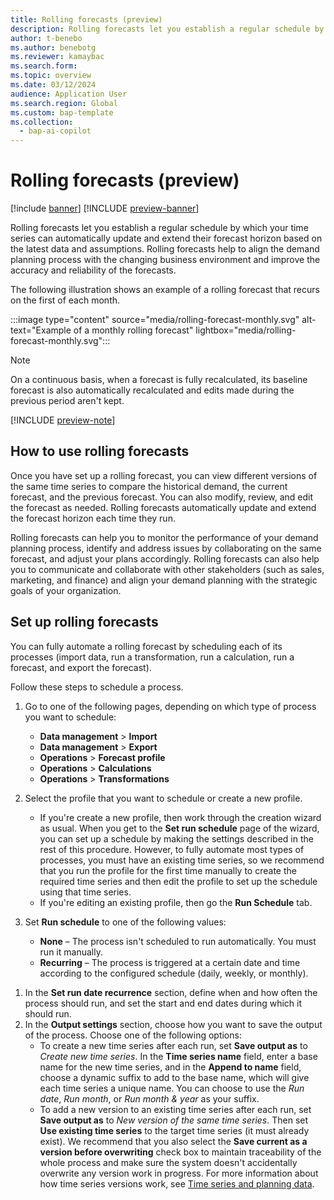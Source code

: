 ```yaml
---
title: Rolling forecasts (preview)
description: Rolling forecasts let you establish a regular schedule by which your time series can automatically update and extend their forecast horizon based on the latest data and assumptions.
author: t-benebo
ms.author: benebotg
ms.reviewer: kamaybac
ms.search.form:
ms.topic: overview
ms.date: 03/12/2024
audience: Application User
ms.search.region: Global
ms.custom: bap-template
ms.collection:
  - bap-ai-copilot
---
```

 
# Rolling forecasts (preview)

[!include [banner](../includes/banner.md)]
[!INCLUDE [preview-banner](../includes/preview-banner.md)]

<!-- KFM: Preview until April 1 -->

Rolling forecasts let you establish a regular schedule by which your time series can automatically update and extend their forecast horizon based on the latest data and assumptions. Rolling forecasts help to align the demand planning process with the changing business environment and improve the accuracy and reliability of the forecasts.

The following illustration shows an example of a rolling forecast that recurs on the first of each month.

:::image type="content" source="media/rolling-forecast-monthly.svg" alt-text="Example of a monthly rolling forecast" lightbox="media/rolling-forecast-monthly.svg":::

> [!NOTE]
> On a continuous basis, when a forecast is fully recalculated, its baseline forecast is also automatically recalculated and edits made during the previous period aren't kept.

<!-- KFM: Add this when event-triggered processes are supported:

The following illustration shows an example of when rolling forecast processes could run and what their outputs could be.

:::image type="content" source="media/rolling-forecast-processes.svg" alt-text="Example of rolling forecast processes and output" lightbox="media/rolling-forecast-processes.svg":::

-->

[!INCLUDE [preview-note](../includes/preview-note.md)]

## How to use rolling forecasts

Once you have set up a rolling forecast, you can view different versions of the same time series to compare the historical demand, the current forecast, and the previous forecast. You can also modify, review, and edit the forecast as needed. Rolling forecasts automatically update and extend the forecast horizon each time they run.

Rolling forecasts can help you to monitor the performance of your demand planning process, identify and address issues by collaborating on the same forecast, and adjust your plans accordingly. Rolling forecasts can also help you to communicate and collaborate with other stakeholders (such as sales, marketing, and finance) and align your demand planning with the strategic goals of your organization.

## Set up rolling forecasts

You can fully automate a rolling forecast by scheduling each of its processes (import data, run a transformation, run a calculation, run a forecast, and export the forecast).

Follow these steps to schedule a process.

1. Go to one of the following pages, depending on which type of process you want to schedule:
    - **Data management** \> **Import**
    - **Data management** \> **Export**
    - **Operations** \> **Forecast profile**
    - **Operations** \> **Calculations**
    - **Operations** \> **Transformations**

1. Select the profile that you want to schedule or create a new profile.
    - If you're create a new profile, then work through the creation wizard as usual. When you get to the **Set run schedule** page of the wizard, you can set up a schedule by making the settings described in the rest of this procedure. However, to fully automate most types of processes, you must have an existing time series, so we recommend that you run the profile for the first time manually to create the required time series and then edit the profile to set up the schedule using that time series.
    - If you're editing an existing profile, then go the **Run Schedule** tab.

1. Set **Run schedule** to one of the following values:
    - **None** – The process isn't scheduled to run automatically. You must run it manually.
    - **Recurring** – The process is triggered at a certain date and time according to the configured schedule (daily, weekly, or monthly).
<!--KFM: Add this when event-triggered processes are supported:
    - **Event triggered** – The process is triggered when a certain event occurs, such as when new historical data exists (such as for transformations) or when there's a new version of the input time series for the given process. -->

1. In the **Set run date recurrence** section, define when and how often the process should run, and set the start and end dates during which it should run.
1. In the **Output settings** section, choose how you want to save the output of the process. Choose one of the following options:
    - To create a new time series after each run, set **Save output as** to *Create new time series*. In the **Time series name** field, enter a base name for the new time series, and in the **Append to name** field, choose a dynamic suffix to add to the base name, which will give each time series a unique name. You can choose to use the *Run date*, *Run month*, or *Run month & year* as your suffix.
    - To add a new version to an existing time series after each run, set **Save output as** to *New version of the same time series*. Then set **Use existing time series** to the target time series (it must already exist). We recommend that you also select the **Save current as a version before overwriting** check box to maintain traceability of the whole process and make sure the system doesn't accidentally overwrite any version work in progress. For more information about how time series versions work, see [Time series and planning data](time-series.md).
